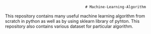                                          # Machine-Learning-Algorithm

This repository contains many useful machine learning algorithm from scratch in python as well as by using sklearn library of pyhton.
This repository also contains various dataset for particular algorithm.
